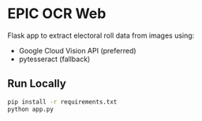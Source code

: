 # EPIC OCR Web

Flask app to extract electoral roll data from images using:
- Google Cloud Vision API (preferred)
- pytesseract (fallback)

## Run Locally
```bash
pip install -r requirements.txt
python app.py

